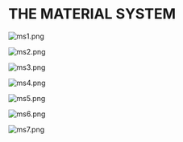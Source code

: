 # THE MATERIAL SYSTEM

<p><img src="https://vertexschool.instructure.com/courses/288/files/17092/preview?verifier=PXKPtStVFuZQ9iCwRFS0o2iI2y7rULY92O4ni5lH" alt="ms1.png" data-api-endpoint="https://vertexschool.instructure.com/api/v1/courses/288/files/17092" data-api-returntype="File"></p>
<p><img src="https://vertexschool.instructure.com/courses/288/files/17093/preview?verifier=XwIwWB9IlPJnrolx4oAAeDHrirM565fyEhw2WXRw" alt="ms2.png" data-api-endpoint="https://vertexschool.instructure.com/api/v1/courses/288/files/17093" data-api-returntype="File"></p>
<p><img src="https://vertexschool.instructure.com/courses/288/files/17094/preview?verifier=vpaCjXcmKGr1FvnmI9gqF2dz0C5H1Xd2rIDK1jCC" alt="ms3.png" data-api-endpoint="https://vertexschool.instructure.com/api/v1/courses/288/files/17094" data-api-returntype="File"></p>
<p><img src="https://vertexschool.instructure.com/courses/288/files/17095/preview?verifier=RBvcb7KQ5J77tqoByB61Irp6N9IxQdSkoPTZPRUO" alt="ms4.png" data-api-endpoint="https://vertexschool.instructure.com/api/v1/courses/288/files/17095" data-api-returntype="File"></p>
<p><img src="https://vertexschool.instructure.com/courses/288/files/17096/preview?verifier=VuFF9ib7rZR7oqo3RXmVcF1dVhpSHkUwL2RvxkEB" alt="ms5.png" data-api-endpoint="https://vertexschool.instructure.com/api/v1/courses/288/files/17096" data-api-returntype="File"></p>
<p><img src="https://vertexschool.instructure.com/courses/288/files/17097/preview?verifier=dTjlcEuiddXeWF7NSaURKdvONW5807SxGuZFbFYr" alt="ms6.png" data-api-endpoint="https://vertexschool.instructure.com/api/v1/courses/288/files/17097" data-api-returntype="File"></p>
<p><img src="https://vertexschool.instructure.com/courses/288/files/17098/preview?verifier=L0Qqi0IhPbjah2tEAc6wrND4rRJVcCyFl8VJiJST" alt="ms7.png" data-api-endpoint="https://vertexschool.instructure.com/api/v1/courses/288/files/17098" data-api-returntype="File"></p>